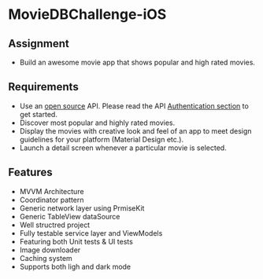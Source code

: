 # MovieDBChallenge-iOS

## Assignment
- Build an awesome movie app that shows popular and high rated movies.

## Requirements
- Use an [open source](https://developers.themoviedb.org/open) API. Please read the API [Authentication section](https://developers.themoviedb.org/3/getting-started/authentication) to get started.
- Discover most popular and highly rated movies.
- Display the movies with creative look and feel of an app to meet design guidelines for your platform (Material Design etc.).
- Launch a detail screen whenever a particular movie is selected.

## Features
- MVVM Architecture 
- Coordinator pattern
- Generic network layer using PrmiseKit
- Generic TableView dataSource
- Well structred project
- Fully testable service layer and ViewModels
- Featuring both Unit tests & UI tests
- Image downloader
- Caching system
- Supports both ligh and dark mode
